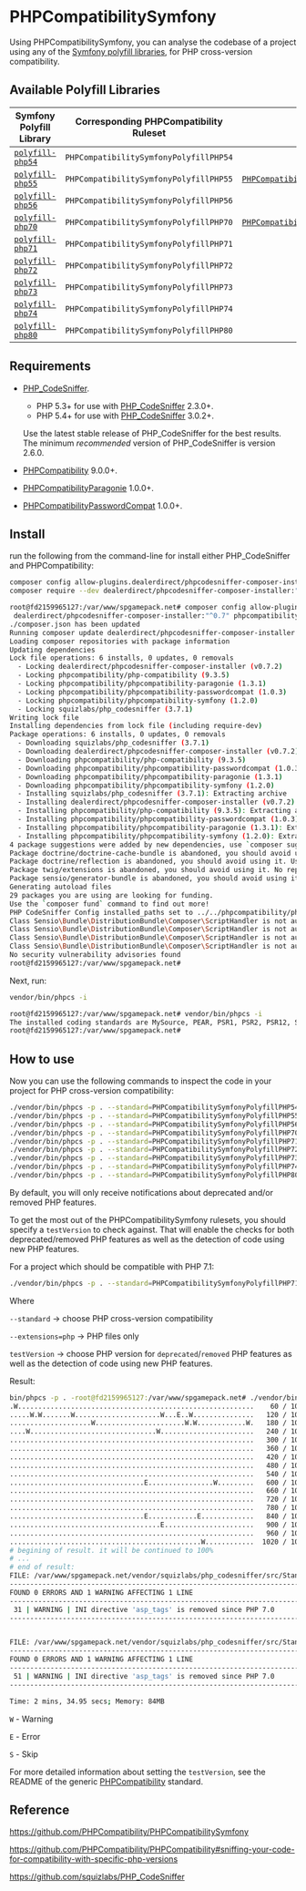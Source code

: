 # PHPCompatibilitySymfony

Using PHPCompatibilitySymfony, you can analyse the codebase of a project using any of the [Symfony polyfill libraries](https://github.com/symfony?utf8=?&q=polyfill), for PHP cross-version compatibility.

## Available Polyfill Libraries
Symfony Polyfill Library | Corresponding PHPCompatibility Ruleset | Includes
--- | --- | ---
[`polyfill-php54`](https://github.com/symfony/polyfill-php54) | `PHPCompatibilitySymfonyPolyfillPHP54` |
[`polyfill-php55`](https://github.com/symfony/polyfill-php55) | `PHPCompatibilitySymfonyPolyfillPHP55` | [`PHPCompatibilityPasswordCompat`](https://github.com/PHPCompatibility/PHPCompatibilityPasswordCompat)
[`polyfill-php56`](https://github.com/symfony/polyfill-php56) | `PHPCompatibilitySymfonyPolyfillPHP56` |
[`polyfill-php70`](https://github.com/symfony/polyfill-php70) | `PHPCompatibilitySymfonyPolyfillPHP70` | [`PHPCompatibilityParagonieRandomCompat`](https://github.com/PHPCompatibility/PHPCompatibilityParagonie)
[`polyfill-php71`](https://github.com/symfony/polyfill-php71) | `PHPCompatibilitySymfonyPolyfillPHP71` |
[`polyfill-php72`](https://github.com/symfony/polyfill-php72) | `PHPCompatibilitySymfonyPolyfillPHP72` |
[`polyfill-php73`](https://github.com/symfony/polyfill-php73) | `PHPCompatibilitySymfonyPolyfillPHP73` |
[`polyfill-php74`](https://github.com/symfony/polyfill-php74) | `PHPCompatibilitySymfonyPolyfillPHP74` |
[`polyfill-php80`](https://github.com/symfony/polyfill-php80) | `PHPCompatibilitySymfonyPolyfillPHP80` |


## Requirements

* [PHP_CodeSniffer](https://github.com/squizlabs/PHP_CodeSniffer).
    * PHP 5.3+ for use with [PHP_CodeSniffer](https://github.com/squizlabs/PHP_CodeSniffer) 2.3.0+.
    * PHP 5.4+ for use with [PHP_CodeSniffer](https://github.com/squizlabs/PHP_CodeSniffer) 3.0.2+.

    Use the latest stable release of PHP_CodeSniffer for the best results.
    The minimum _recommended_ version of PHP_CodeSniffer is version 2.6.0.
* [PHPCompatibility](https://github.com/PHPCompatibility/PHPCompatibility) 9.0.0+.
* [PHPCompatibilityParagonie](https://github.com/PHPCompatibility/PHPCompatibilityParagonie) 1.0.0+.
* [PHPCompatibilityPasswordCompat](https://github.com/PHPCompatibility/PHPCompatibilityPasswordCompat) 1.0.0+.


## Install
run the following from the command-line for install either PHP_CodeSniffer and PHPCompatibility:
```bash
composer config allow-plugins.dealerdirect/phpcodesniffer-composer-installer true
composer require --dev dealerdirect/phpcodesniffer-composer-installer:"^0.7" phpcompatibility/phpcompatibility-symfony:"*"
```
```bash
root@fd2159965127:/var/www/spgamepack.net# composer config allow-plugins.dealerdirect/phpcodesniffer-composer-installer true
 dealerdirect/phpcodesniffer-composer-installer:"^0.7" phpcompatibility/phpcompatibility-symfony:"*"root@fd2159965127:/var/www/spgamepack.net# composer require --dev dealerdirect/phpcodesniffer-composer-installer:"^0.7" phpcompatibility/phpcompatibility-symfony:"*"
./composer.json has been updated
Running composer update dealerdirect/phpcodesniffer-composer-installer phpcompatibility/phpcompatibility-symfony
Loading composer repositories with package information
Updating dependencies
Lock file operations: 6 installs, 0 updates, 0 removals
  - Locking dealerdirect/phpcodesniffer-composer-installer (v0.7.2)
  - Locking phpcompatibility/php-compatibility (9.3.5)
  - Locking phpcompatibility/phpcompatibility-paragonie (1.3.1)
  - Locking phpcompatibility/phpcompatibility-passwordcompat (1.0.3)
  - Locking phpcompatibility/phpcompatibility-symfony (1.2.0)
  - Locking squizlabs/php_codesniffer (3.7.1)
Writing lock file
Installing dependencies from lock file (including require-dev)
Package operations: 6 installs, 0 updates, 0 removals
  - Downloading squizlabs/php_codesniffer (3.7.1)
  - Downloading dealerdirect/phpcodesniffer-composer-installer (v0.7.2)
  - Downloading phpcompatibility/php-compatibility (9.3.5)
  - Downloading phpcompatibility/phpcompatibility-passwordcompat (1.0.3)
  - Downloading phpcompatibility/phpcompatibility-paragonie (1.3.1)
  - Downloading phpcompatibility/phpcompatibility-symfony (1.2.0)
  - Installing squizlabs/php_codesniffer (3.7.1): Extracting archive
  - Installing dealerdirect/phpcodesniffer-composer-installer (v0.7.2): Extracting archive
  - Installing phpcompatibility/php-compatibility (9.3.5): Extracting archive
  - Installing phpcompatibility/phpcompatibility-passwordcompat (1.0.3): Extracting archive
  - Installing phpcompatibility/phpcompatibility-paragonie (1.3.1): Extracting archive
  - Installing phpcompatibility/phpcompatibility-symfony (1.2.0): Extracting archive
4 package suggestions were added by new dependencies, use `composer suggest` to see details.
Package doctrine/doctrine-cache-bundle is abandoned, you should avoid using it. No replacement was suggested.
Package doctrine/reflection is abandoned, you should avoid using it. Use roave/better-reflection instead.
Package twig/extensions is abandoned, you should avoid using it. No replacement was suggested.
Package sensio/generator-bundle is abandoned, you should avoid using it. Use symfony/maker-bundle instead.
Generating autoload files
29 packages you are using are looking for funding.
Use the `composer fund` command to find out more!
PHP CodeSniffer Config installed_paths set to ../../phpcompatibility/php-compatibility,../../phpcompatibility/phpcompatibility-paragonie,../../phpcompatibility/phpcompatibility-passwordcompat,../../phpcompatibility/phpcompatibility-symfony
Class Sensio\Bundle\DistributionBundle\Composer\ScriptHandler is not autoloadable, can not call post-update-cmd script
Class Sensio\Bundle\DistributionBundle\Composer\ScriptHandler is not autoloadable, can not call post-update-cmd script
Class Sensio\Bundle\DistributionBundle\Composer\ScriptHandler is not autoloadable, can not call post-update-cmd script
Class Sensio\Bundle\DistributionBundle\Composer\ScriptHandler is not autoloadable, can not call post-update-cmd script
No security vulnerability advisories found
root@fd2159965127:/var/www/spgamepack.net#
```

Next, run:
```bash
vendor/bin/phpcs -i
```
```bash
root@fd2159965127:/var/www/spgamepack.net# vendor/bin/phpcs -i
The installed coding standards are MySource, PEAR, PSR1, PSR2, PSR12, Squiz, Zend, PHPCompatibility, PHPCompatibilityParagonieRandomCompat, PHPCompatibilityParagonieSodiumCompat, PHPCompatibilityPasswordCompat, PHPCompatibilitySymfonyPolyfillPHP54, PHPCompatibilitySymfonyPolyfillPHP55, PHPCompatibilitySymfonyPolyfillPHP56, PHPCompatibilitySymfonyPolyfillPHP70, PHPCompatibilitySymfonyPolyfillPHP71, PHPCompatibilitySymfonyPolyfillPHP72, PHPCompatibilitySymfonyPolyfillPHP73, PHPCompatibilitySymfonyPolyfillPHP74 and PHPCompatibilitySymfonyPolyfillPHP80
root@fd2159965127:/var/www/spgamepack.net#
```


## How to use
Now you can use the following commands to inspect the code in your project for PHP cross-version compatibility:
```bash
./vendor/bin/phpcs -p . --standard=PHPCompatibilitySymfonyPolyfillPHP54
./vendor/bin/phpcs -p . --standard=PHPCompatibilitySymfonyPolyfillPHP55
./vendor/bin/phpcs -p . --standard=PHPCompatibilitySymfonyPolyfillPHP56
./vendor/bin/phpcs -p . --standard=PHPCompatibilitySymfonyPolyfillPHP70
./vendor/bin/phpcs -p . --standard=PHPCompatibilitySymfonyPolyfillPHP71
./vendor/bin/phpcs -p . --standard=PHPCompatibilitySymfonyPolyfillPHP72
./vendor/bin/phpcs -p . --standard=PHPCompatibilitySymfonyPolyfillPHP73
./vendor/bin/phpcs -p . --standard=PHPCompatibilitySymfonyPolyfillPHP74
./vendor/bin/phpcs -p . --standard=PHPCompatibilitySymfonyPolyfillPHP80
```

By default, you will only receive notifications about deprecated and/or removed PHP features.

To get the most out of the PHPCompatibilitySymfony rulesets, you should specify a `testVersion` to check against. That will enable the checks for both deprecated/removed PHP features as well as the detection of code using new PHP features.

For a project which should be compatible with PHP 7.1:
```bash
./vendor/bin/phpcs -p . --standard=PHPCompatibilitySymfonyPolyfillPHP71 --extensions=php --runtime-set testVersion 7.1
```
Where

`--standard` -> choose PHP cross-version compatibility

`--extensions=php` -> PHP files only

`testVersion` -> choose PHP version for `deprecated`/`removed` PHP features as well as the detection of code using new PHP features.

Result:
```bash
bin/phpcs -p . -root@fd2159965127:/var/www/spgamepack.net# ./vendor/bin/phpcs -p . --standard=PHPCompatibilitySymfonyPolyfillPHP71 --extensions=php --runtime-set testVersion 7.1
.W..........................................................    60 / 10197 (1%)
.....W.W.......W.....................W...E..W...............   120 / 10197 (1%)
....................W......................W.W............W.   180 / 10197 (2%)
....W...............................W.......................   240 / 10197 (2%)
............................................................   300 / 10197 (3%)
............................................................   360 / 10197 (4%)
............................................................   420 / 10197 (4%)
............................................................   480 / 10197 (5%)
............................................................   540 / 10197 (5%)
.................................E................W.........   600 / 10197 (6%)
............................................................   660 / 10197 (6%)
............................................................   720 / 10197 (7%)
............................................................   780 / 10197 (8%)
.................................E............E.............   840 / 10197 (8%)
.....................................E......................   900 / 10197 (9%)
............................................................   960 / 10197 (9%)
...............................................W............  1020 / 10197 (10%)
# begining of result. it will be continued to 100%
# ...
# end of result:
FILE: /var/www/spgamepack.net/vendor/squizlabs/php_codesniffer/src/Standards/Generic/Tests/PHP/DisallowAlternativePHPTagsUnitTest.php
-------------------------------------------------------------------------------------------------------------------------------------
FOUND 0 ERRORS AND 1 WARNING AFFECTING 1 LINE
-------------------------------------------------------------------------------------------------------------------------------------
 31 | WARNING | INI directive 'asp_tags' is removed since PHP 7.0
-------------------------------------------------------------------------------------------------------------------------------------


FILE: /var/www/spgamepack.net/vendor/squizlabs/php_codesniffer/src/Standards/Generic/Sniffs/PHP/DisallowAlternativePHPTagsSniff.php
-----------------------------------------------------------------------------------------------------------------------------------
FOUND 0 ERRORS AND 1 WARNING AFFECTING 1 LINE
-----------------------------------------------------------------------------------------------------------------------------------
 51 | WARNING | INI directive 'asp_tags' is removed since PHP 7.0
-----------------------------------------------------------------------------------------------------------------------------------

Time: 2 mins, 34.95 secs; Memory: 84MB
```

`W` - Warning

`E` - Error

`S` - Skip



For more detailed information about setting the `testVersion`, see the README of the generic [PHPCompatibility](https://github.com/PHPCompatibility/PHPCompatibility#sniffing-your-code-for-compatibility-with-specific-php-versions) standard.


## Reference
https://github.com/PHPCompatibility/PHPCompatibilitySymfony

https://github.com/PHPCompatibility/PHPCompatibility#sniffing-your-code-for-compatibility-with-specific-php-versions

https://github.com/squizlabs/PHP_CodeSniffer
